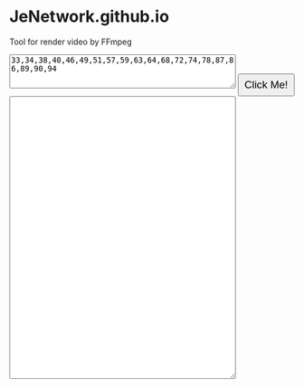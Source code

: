 # JeNetwork.github.io
Tool for render video by FFmpeg
<textarea id="tbx1" style="width:400px; height:60px;">33,34,38,40,46,49,51,57,59,63,64,68,72,74,78,87,86,89,90,94</textarea>
<input type="button" value="Click Me!" onclick="Loto();" style="width:100px; height:40px; font-size:14pt;"/>
<textarea id="tbx2" style="width:400px; height:500px;"></textarea>

<script language="JavaScript" type="text/javascript">
function Loto()
{
  var string = document.getElementById("tbx1").value;
  var array = string.split(',').map(function(n) {
    return Number(n);
  });
  var sb="";
  for(let i=0; i<array.length; i++) {	sb+="0"+array[i]+",1"+array[i]+",2"+array[i]+",3"+array[i]+",4"+array[i]+",5"+array[i]+",6"+array[i]+",7"+array[i]+",8"+array[i]+",9"+array[i]+",";
                                    }
  document.getElementById("tbx2").value = sb;
  navigator.clipboard.writeText(sb); // Copy to Clipboard
}
</script>
